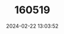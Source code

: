 ---
title: "160519"
category: "Euphaedra themis"
draft: false
date: 2024-02-22 13:03:52
languages:
  English: ["Themis Forester"]
---